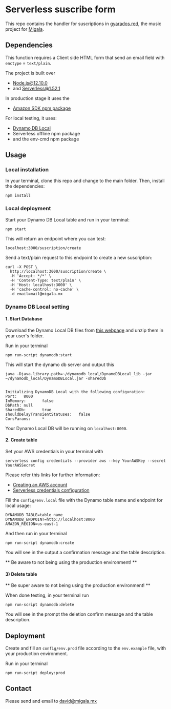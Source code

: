 # Serverless suscribe form

This repo contains the handler for suscriptions in [gyarados.red](gyarados.red), the music project for [Migala](migala.mx).


## Dependencies

This function requires a Client side HTML form that send an email field with `enctype` = `text/plain`.

The project is built over

* [Node.js@12.10.0](https://nodejs.org/es/)
* and [Serverless@1.52.1](https://serverless.com/)

In production stage it uses the

* [Amazon SDK npm package](https://aws.amazon.com/es/sdk-for-node-js/)

For local testing, it uses:

* [Dynamo DB Local](https://docs.aws.amazon.com/es_es/amazondynamodb/latest/developerguide/DynamoDBLocal.html)
* Serverless offline npm package
* and the env-cmd npm package

## Usage

### Local installation

In your terminal, clone this repo and change to the main folder. Then, install the dependencies:

```
npm install
```

### Local deployment

Start your Dynamo DB Local table and run in your terminal:

```
npm start
```

This will return an endpoint where you can test:

```
localhost:3000/suscription/create
```

Send a text/plain request to this endpoint to create a new suscription:

```
curl -X POST \
  http://localhost:3000/suscription/create \
  -H 'Accept: */*' \
  -H 'Content-Type: text/plain' \
  -H 'Host: localhost:3000' \
  -H 'cache-control: no-cache' \
  -d email=mail@migala.mx
```


### Dynamo DB Local setting

#### 1. Start Database

Download the Dynamo Local DB files from [this webpage](https://docs.aws.amazon.com/es_es/amazondynamodb/latest/developerguide/DynamoDBLocal.html) and unzip them in your user's folder.

Run in your terminal

```
npm run-script dynamodb:start
```

This will start the dynamo db server and output this


```
java -Djava.library.path=~/dynamodb_local/DynamoDBLocal_lib -jar ~/dynamodb_local/DynamoDBLocal.jar -sharedDb


Initializing DynamoDB Local with the following configuration:
Port:   8000
InMemory:       false
DbPath: null
SharedDb:       true
shouldDelayTransientStatuses:   false
CorsParams:     *
```


Your Dynamo Local DB will be running on `localhost:8000`.

#### 2. Create table

Set your AWS credentials in your terminal with  

```
serverless config credentials --provider aws --key YourAWSKey --secret YourAWSSecret
```

Please refer this links for further information:

* [Creating an AWS account](https://aws.amazon.com/es/premiumsupport/knowledge-center/create-and-activate-aws-account/)
* [Serverless credentials configuration](https://serverless.com/framework/docs/providers/aws/guide/credentials/)


Fill the `config/env.local` file with the Dynamo table name and endpoint for local usage:

```
DYNAMODB_TABLE=table_name
DYNAMODB_ENDPOINT=http://localhost:8000
AMAZON_REGION=us-east-1

```

And then run in your terminal

```
npm run-script dynamodb:create
```

You will see in the output a confirmation message and the table description.

** Be aware to not being using the production environment! **

#### 3) Delete table

** Be super aware to not being using the production environment! **

When done testing, in your terminal run

```
npm run-script dynamodb:delete
```

You will see in the prompt the deletion confirm message and the table description.

## Deployment

Create and fill an `config/env.prod` file according to the `env.example` file, with your production environment.

Run in your terminal

```
npm run-script deploy:prod
```

## Contact
Please send and email to [david@migala.mx](david@migala.mx)
